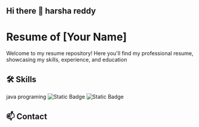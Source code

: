 ## Hi there 👋 harsha reddy
# Resume of [Your Name]

Welcome to my resume repository! Here you'll find my professional resume, showcasing my skills, experience, and education

## 🛠 Skills

java programing
![Static Badge](https://img.shields.io/badge/java%20script-yellow?style=flat-square&logo=javascript&logoColor=orange&logoSize=auto)
![Static Badge](https://img.shields.io/badge/python-green?style=flat-square&logo=python&logoColor=red&logoSize=auto)

## 📫 Contact


